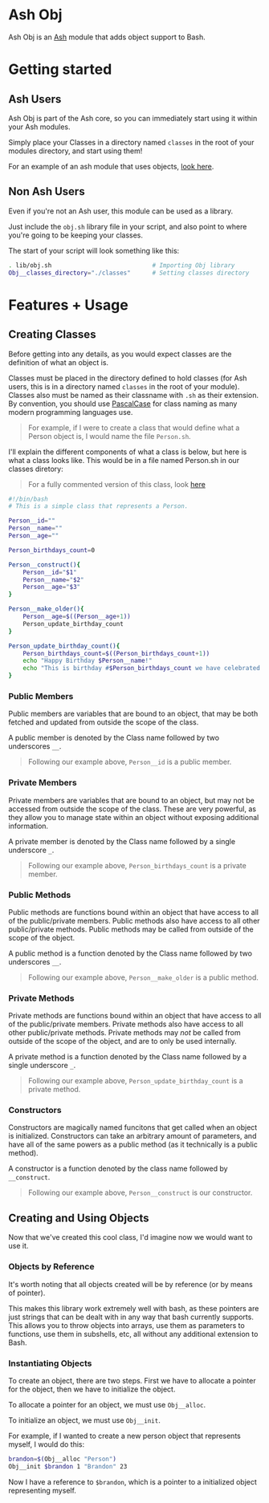 # Ash Obj

Ash Obj is an [Ash](https://github.com/BrandonRomano/ash) module that adds object support to Bash.

# Getting started

## Ash Users

Ash Obj is part of the Ash core, so you can immediately start using it within your Ash modules.

Simply place your Classes in a directory named `classes` in the root of your modules directory, and start using them!

For an example of an ash module that uses objects, [look here](https://github.com/BrandonRomano/ash-obj-examples).

## Non Ash Users

Even if you're not an Ash user, this module can be used as a library.

Just include the `obj.sh` library file in your script, and also point to where you're going to be keeping your classes.

The start of your script will look something like this:

```bash
. lib/obj.sh                            # Importing Obj library
Obj__classes_directory="./classes"      # Setting classes directory
```

# Features + Usage

## Creating Classes

Before getting into any details, as you would expect classes are the definition of what an object is.

Classes must be placed in the directory defined to hold classes (for Ash users, this is in a directory named `classes` in the root of your module).  Classes also must be named as their classname with `.sh` as their extension.  By convention, you should use [PascalCase](http://c2.com/cgi/wiki?PascalCase) for class naming as many modern programming languages use.

> For example, if I were to create a class that would define what a Person object is, I would name the file `Person.sh`.

I'll explain the different components of what a class is below, but here is what a class looks like.  This would be in a file named Person.sh in our classes diretory:

> For a fully commented version of this class, look [here](https://github.com/BrandonRomano/ash-obj-examples/blob/master/classes/Person.sh)

```bash
#!/bin/bash
# This is a simple class that represents a Person.

Person__id=""
Person__name=""
Person__age=""

Person_birthdays_count=0

Person__construct(){
    Person__id="$1"
    Person__name="$2"
    Person__age="$3"
}

Person__make_older(){
    Person__age=$((Person__age+1))
    Person_update_birthday_count
}

Person_update_birthday_count(){
    Person_birthdays_count=$((Person_birthdays_count+1))
    echo "Happy Birthday $Person__name!"
    echo "This is birthday #$Person_birthdays_count we have celebrated with $Person__name."; echo
}
```

### Public Members

Public members are variables that are bound to an object, that may be both fetched and updated from outside the scope of the class.

A public member is denoted by the Class name followed by two underscores `__`.

> Following our example above, `Person__id` is a public member.

### Private Members

Private members are variables that are bound to an object, but may not be accessed from outside the scope of the class.  These are very powerful, as they allow you to manage state within an object without exposing additional information.

A private member is denoted by the Class name followed by a single underscore `_`.

> Following our example above, `Person_birthdays_count` is a private member.

### Public Methods

Public methods are functions bound within an object that have access to all of the public/private members.  Public methods also have access to all other public/private methods.  Public methods may be called from outside of the scope of the object.

A public method is a function denoted by the Class name followed by two underscores `__`.

> Following our example above, `Person__make_older` is a public method.

### Private Methods

Private methods are functions bound within an object that have access to all of the public/private members. Private methods also have access to all other public/private methods.  Private methods may *not* be called from outside of the scope of the object, and are to only be used internally.

A private method is a function denoted by the Class name followed by a single underscore `_`.

> Following our example above, `Person_update_birthday_count` is a private method.

### Constructors

Constructors are magically named funcitons that get called when an object is initialized.  Constructors can take an arbitrary amount of parameters, and have all of the same powers as a public method (as it technically is a public method).

A constructor is a function denoted by the class name followed by `__construct`.

> Following our example above, `Person__construct` is our constructor.

## Creating and Using Objects

Now that we've created this cool class, I'd imagine now we would want to use it.

### Objects by Reference

It's worth noting that all objects created will be by reference (or by means of pointer).

This makes this library work extremely well with bash, as these pointers are just strings that can be dealt with in any way that bash currently supports.  This allows you to throw objects into arrays, use them as parameters to functions, use them in subshells, etc, all without any additional extension to Bash.

### Instantiating Objects

To create an object, there are two steps.  First we have to allocate a pointer for the object, then we have to initialize the object.

To allocate a pointer for an object, we must use `Obj__alloc`.

To initialize an object, we must use `Obj__init`.

For example, if I wanted to create a new person object that represents myself, I would do this:

```bash
brandon=$(Obj__alloc "Person")
Obj__init $brandon 1 "Brandon" 23
```

Now I have a reference to `$brandon`, which is a pointer to a initialized object representing myself.
